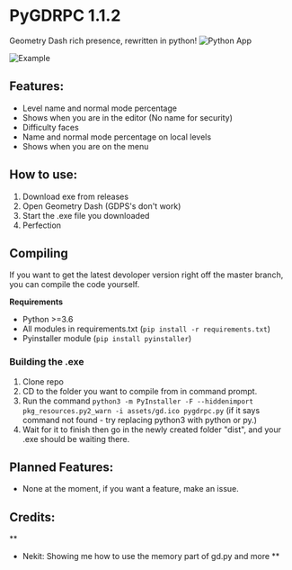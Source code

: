 # PyGDRPC 1.1.2
 Geometry Dash rich presence, rewritten in python!
 ![Python App](https://github.com/SpookyBear0/pygdrpc/workflows/Python%20App/badge.svg)
 
 ![Example](https://i.imgur.com/hoMXIHh.png)
 ## Features:
 - Level name and normal mode percentage
 - Shows when you are in the editor (No name for security)
 - Difficulty faces
 - Name and normal mode percentage on local levels
 - Shows when you are on the menu
 ## How to use:
 1. Download exe from releases
 2. Open Geometry Dash (GDPS's don't work)
 3. Start the .exe file you downloaded
 4. Perfection

 ## Compiling
 If you want to get the latest devoloper version right off the master branch, you can compile the code yourself.

**Requirements**

- Python >=3.6
- All modules in requirements.txt (`pip install -r requirements.txt`)
- Pyinstaller module (`pip install pyinstaller`)

 ### Building the .exe
1. Clone repo
2. CD to the folder you want to compile from in command prompt.
3. Run the command `python3 -m PyInstaller -F --hiddenimport pkg_resources.py2_warn -i assets/gd.ico pygdrpc.py` (if it says command not found - try replacing python3 with python or py.)
4. Wait for it to finish then go in the newly created folder "dist", and your .exe should be waiting there.
 ## Planned Features:
 - None at the moment, if you want a feature, make an issue.
 ## Credits:
**
  - Nekit: Showing me how to use the memory part of gd.py and more
**
